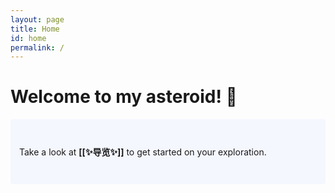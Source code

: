 ```yaml
---
layout: page
title: Home
id: home
permalink: /
---
```


# Welcome to my asteroid! 💫

<p style="padding: 3em 1em; background: #f5f7ff; border-radius: 4px;">
  Take a look at <span style="font-weight: bold">[[✨导览✨]]</span> to get started on your exploration.
</p>


<style>
  .wrapper {
    max-width: 46em;
  }
</style>

